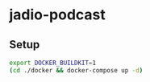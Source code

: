 # jadio-podcast

## Setup

```bash
export DOCKER_BUILDKIT=1
(cd ./docker && docker-compose up -d)
```
